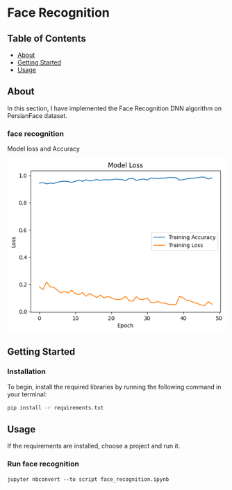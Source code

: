 # Face Recognition

## Table of Contents

- [About](#about)
- [Getting Started](#getting-started)
- [Usage](#usage)

## About <a name="about"></a>

In this section, I have implemented the Face Recognition DNN algorithm on PersianFace dataset.

### face recognition

Model loss and Accuracy

![Model loss and Accuracy](output/acc_loss.png)

## Getting Started <a name="getting-started"></a>

### Installation

To begin, install the required libraries by running the following command in your terminal:

```bash
pip install -r requirements.txt
```

## Usage <a name = "usage"></a>

If the requirements are installed, choose a project and run it.

### Run face recognition

``` terminal
jupyter nbconvert --to script face_recognition.ipynb
```
